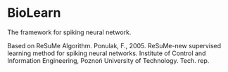 # BioLearn
The framework for spiking neural network.

Based on ReSuMe Algorithm. Ponulak, F., 2005. ReSuMe-new supervised learning method for spiking neural networks. Institute of Control and Information Engineering, Poznoń University of Technology. Tech. rep.
